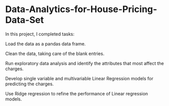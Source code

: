 # Data-Analytics-for-House-Pricing-Data-Set


In this project, I completed tasks:

Load the data as a pandas data frame.

Clean the data, taking care of the blank entries.

Run exploratory data analysis and identify the attributes that most affect the charges.

Develop single variable and multivariable Linear Regression models for predicting the charges.

Use Ridge regression to refine the performance of Linear regression models.

